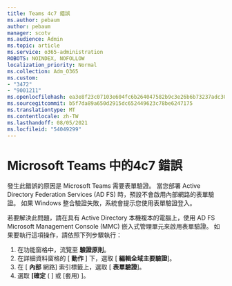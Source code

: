 ```yaml
---
title: Teams 4c7 錯誤
ms.author: pebaum
author: pebaum
manager: scotv
ms.audience: Admin
ms.topic: article
ms.service: o365-administration
ROBOTS: NOINDEX, NOFOLLOW
localization_priority: Normal
ms.collection: Adm_O365
ms.custom:
- "3472"
- "9001211"
ms.openlocfilehash: ea3e8f23c07103e604fc6b264047582b9c3e26b6b73237adc30eba574e06cfd3
ms.sourcegitcommit: b5f7da89a650d2915dc652449623c78be6247175
ms.translationtype: MT
ms.contentlocale: zh-TW
ms.lasthandoff: 08/05/2021
ms.locfileid: "54049299"
---
```

# <a name="4c7-error-in-microsoft-teams"></a>Microsoft Teams 中的4c7 錯誤

發生此錯誤的原因是 Microsoft Teams 需要表單驗證。 當您部署 Active Directory Federation Services (AD FS) 時，預設不會啟用內部網路的表單驗證。 如果 Windows 整合驗證失敗，系統會提示您使用表單驗證登入。

若要解決此問題，請在具有 Active Directory 本機複本的電腦上，使用 AD FS Microsoft Management Console (MMC) 嵌入式管理單元來啟用表單驗證。 如果要執行這項操作，請依照下列步驟執行： 

1. 在功能窗格中，流覽至 **驗證原則**。
2. 在詳細資料窗格的 [ **動作** ] 下，選取 [ **編輯全域主要驗證**]。
3. 在 [ **內部** 網路] 索引標籤上，選取 [ **表單驗證**]。
4. 選取 **[確定** ( ] 或 [套用) ]。